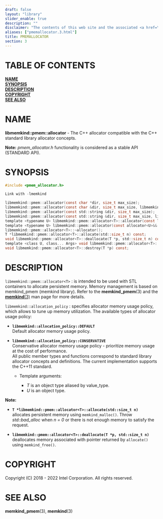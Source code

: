 ```yaml
---
draft: false
layout: "library"
slider_enable: true
description: ""
disclaimer: "The contents of this web site and the associated <a href=\"https://github.com/memkind\">GitHub repositories</a> are BSD-licensed open source."
aliases: ["pmemallocator.3.html"]
title: PMEMALLOCATOR
section: 3
---
```


[comment]: <> (SPDX-License-Identifier: BSD-2-Clause)
[comment]: <> (Copyright 2018-2022, Intel Corporation)

[comment]: <> (pmemallocator.3 -- man page for pmemallocator)

# TABLE OF CONTENTS #

[**NAME**](#name)\
[**SYNOPSIS**](#synopsis)\
[**DESCRIPTION**](#description)\
[**COPYRIGHT**](#copyright)\
[**SEE ALSO**](#see-also)


# NAME #

**libmemkind::pmem::allocator<T>** - The C++ allocator compatible with the
C++ standard library allocator concepts.

**Note:** *pmem_allocator.h* functionality is considered as a stable
API (STANDARD API).

# SYNOPSIS #

```c
#include <pmem_allocator.h>

Link with -lmemkind

libmemkind::pmem::allocator(const char *dir, size_t max_size);
libmemkind::pmem::allocator(const char &dir, size_t max_size, libmemkind::allocation_policy alloc_policy);
libmemkind::pmem::allocator(const std::string &dir, size_t max_size);
libmemkind::pmem::allocator(const std::string &dir, size_t max_size, libmemkind::allocation_policy alloc_policy);
template <typename U> libmemkind::pmem::allocator<T>::allocator(const libmemkind::pmem::allocator<U>&) noexcept;
template <typename U> libmemkind::pmem::allocator(const allocator<U>&& other) noexcept;
libmemkind::pmem::allocator<T>::~allocator();
T *libmemkind::pmem::allocator<T>::allocate(std::size_t n) const;
void libmemkind::pmem::allocator<T>::deallocate(T *p, std::size_t n) const;
template <class U, class... Args> void libmemkind::pmem::allocator<T>::construct(U *p, Args... args) const;
void libmemkind::pmem::allocator<T>::destroy(T *p) const;
```

# DESCRIPTION #

`libmemkind::pmem::allocator<T>`
:   is intended to be used with STL containers to allocate persistent memory.
  Memory management is based on memkind_pmem (memkind library). Refer to
  the **memkind_pmem**(3) and the [**memkind**(3)](/memkind/manpages/memkind.3.html)
  man page for more details.

`libmemkind::allocation_policy`
:   specifies allocator memory usage policy, which allows to tune up memory utilization.
  The available types of allocator usage policy:

+ **`libmemkind::allocation_policy::DEFAULT`**\
  Default allocator memory usage policy.

+ **`libmemkind::allocation_policy::CONSERVATIVE`**\
  Conservative allocator memory usage policy - prioritize memory usage at the
  cost of performance.\
  All public member types and functions correspond to standard library allocator
  concepts and definitions. The current implementation supports the C++11 standard.

  + Template arguments:

    + *T* is an object type aliased by value_type.
    + *U* is an object type.

**Note:**

+ **`T *libmemkind::pmem::allocator<T>::allocate(std::size_t n)`**\
  allocates persistent memory using `memkind_malloc()`. Throw *std::bad_alloc*
  when *n = 0* or there is not enough memory to satisfy the request.

+ **`libmemkind::pmem::allocator<T>::deallocate(T *p, std::size_t n)`**\
  deallocates memory associated with pointer returned by `allocate()` using
  `memkind_free()`.

# COPYRIGHT #

Copyright (C) 2018 - 2022 Intel Corporation. All rights reserved.

# SEE ALSO #

**memkind_pmem**(3), **memkind**(3)
